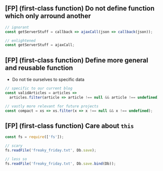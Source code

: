 ## [FP] (first-class function) Do not define function which only arround another

```js
// ignorant
const getServerStuff = callback => ajaxCall(json => callback(json));

// enlightened
const getServerStuff = ajaxCall;
```

## [FP] (first-class function) Define more general and reusable function

- Do not tie ourselves to specific data

```js
// specific to our current blog
const validArticles = articles =>
  articles.filter(article => article !== null && article !== undefined),

// vastly more relevant for future projects
const compact = xs => xs.filter(x => x !== null && x !== undefined);
```

## [FP] (first-class function) Care about `this`

```js
const fs = require(['fs']);

// scary
fs.readFile('freaky_friday.txt', Db.save);

// less so
fs.readFile('freaky_friday.txt', Db.save.bind(Db));
```
<!--stackedit_data:
eyJoaXN0b3J5IjpbLTY0ODc3MzAxMiwtMTgxMTUxNDc1OSwxMz
M3ODE4ODg4XX0=
-->